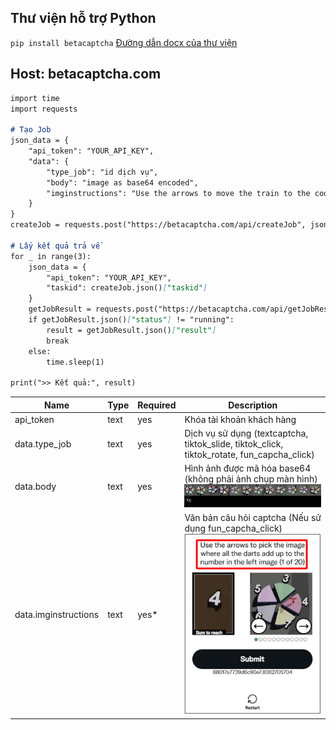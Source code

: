 ## Thư viện hỗ trợ Python
`pip install betacaptcha`
[Đường dẫn docx của thư viện](https://pypi.org/project/betacaptcha/)

## Host: betacaptcha.com

```markdown
import time
import requests

# Tạo Job
json_data = {
    "api_token": "YOUR_API_KEY",
    "data": {
        "type_job": "id dịch vụ",
        "body": "image as base64 encoded",
        "imginstructions": "Use the arrows to move the train to the coordinates indicated in the left image"
    }
}
createJob = requests.post("https://betacaptcha.com/api/createJob", json=json_data, verify=False)

# Lấy kết quả trả về
for _ in range(3):
    json_data = {
        "api_token": "YOUR_API_KEY",
        "taskid": createJob.json()["taskid"]
    }
    getJobResult = requests.post("https://betacaptcha.com/api/getJobResult", json=json_data, verify=False)
    if getJobResult.json()["status"] != "running":
        result = getJobResult.json()["result"]
        break
    else:
        time.sleep(1)

print(">> Kết quả:", result)
```

| Name | Type | Required | Description |
|----------|----------|----------|----------|
| api_token | text | yes | Khóa tài khoản khách hàng |
| data.type_job | text | yes | Dịch vụ sử dụng (textcaptcha, tiktok_slide, tiktok_click, tiktok_rotate, fun_capcha_click) |
| data.body | text | yes | Hình ảnh được mã hóa base64 (không phải ảnh chụp màn hình) ![data.body](https://github.com/rad744471/solve_captcha/blob/main/image/funcaptcha.jpg?raw=true)|
| data.imginstructions | text | yes* | Văn bản câu hỏi captcha (Nếu sử dụng fun_capcha_click) ![data.imginstructions](https://github.com/rad744471/solve_captcha/blob/main/image/imginstructions.jpg?raw=true)|

